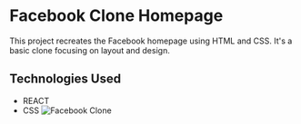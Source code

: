 # Facebook Clone Homepage
This project recreates the Facebook homepage using HTML and CSS. It's a basic clone focusing on layout and design.
## Technologies Used
- REACT
- CSS
![Facebook Clone](./facebook/src/assets/facebook-clone.jpg)
